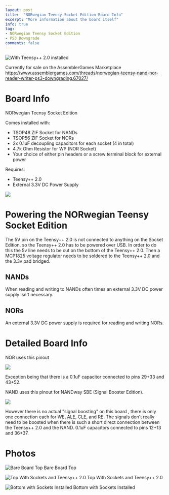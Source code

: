 ```yaml
---
layout: post
title:  "NORwegian Teensy Socket Edition Board Info"
excerpt: "More information about the board itself"
info: true
tag:
- NORwegian Teensy Socket Edition 
- PS3 Downgrade
comments: false
---
```

![With Teensy++ 2.0 installed](https://i.imgur.com/OxOtkvV.jpg)

Currently for sale on the AssemblerGames Marketplace
https://www.assemblergames.com/threads/norwegian-teensy-nand-nor-reader-writer-ps3-downgrading.67027/

# Board Info
NORwegian Teensy Socket Edition


Comes installed with:
* TSOP48 ZIF Socket for NANDs
* TSOP56 ZIF Socket for NORs
* 2x 0.1uF decoupling capacitors for each socket (4 in total)
* 4.7k Ohm Resistor for WP (NOR Socket)
* Your choice of either pin headers or a screw terminal block for external power

Requires:
* Teensy++ 2.0
* External 3.3V DC Power Supply

![](https://i.imgur.com/KIAuCVC.jpg)



# Powering the NORwegian Teensy Socket Edition
The 5V pin on the Teensy++ 2.0 is not connected to anything on the Socket Edition, so the Teensy++ 2.0 has to be powered over USB. In order to do this the 5v line needs to be cut on the bottom of the Teensy++ 2.0. Then a MCP1825 voltage regulator needs to be soldered to the Teensy++ 2.0 and the 3.3v pad bridged.

## NANDs
When reading and writing to NANDs often times an external 3.3V DC power supply isn't necessary.

## NORs
An external 3.3V DC power supply is required for reading and writing NORs.

# Detailed Board Info

NOR uses this pinout

![](https://i.imgur.com/Zx64QzN.gif)

Exception being that there is a 0.1uF capacitor connected to pins 29+33 and 43+52.

NAND uses this pinout for NANDway SBE (Signal Booster Edition). 

![](https://i.imgur.com/hodHGCp.jpg)

However there is no actual "signal boosting" on this board , there is only one connection each for WE, ALE, CLE, and RE. The signals don't really need to be boosted when there is such a short direct connection between the Teensy++ 2.0 and the NAND. 0.1uF capacitors connected to pins 12+13 and 36+37.

# Photos
![Bare Board Top](https://i.imgur.com/JpjX1oX.jpg)
Bare Board Top

![Top With Sockets and Teensy++ 2.0](https://i.imgur.com/Y73uqSJ.jpg)
Top With Sockets and Teensy++ 2.0

![Bottom with Sockets Installed](https://i.imgur.com/MdSOWkf.jpg)
Bottom with Sockets Installed